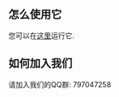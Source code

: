 ## 怎么使用它
  您可以在[这里](http://tiao2.github.io/javascript-runner/)运行它.
## 如何加入我们
  请加入我们的QQ群: 797047258
